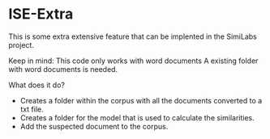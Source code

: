 # ISE-Extra

This is some extra extensive feature that can be implented in the SimiLabs project. 

Keep in mind:
  This code only works with word documents
  A existing folder with word documents is needed.
  
What does it do?

  - Creates a folder within the corpus with all the documents converted to a txt file.
  - Creates a folder for the model that is used to calculate the similarities.
  - Add the suspected document to the corpus.
